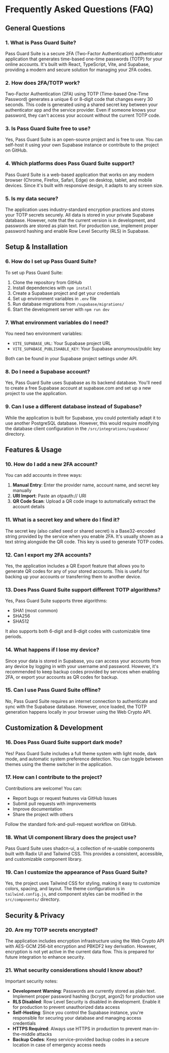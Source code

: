 # Frequently Asked Questions (FAQ)

## General Questions

### 1. What is Pass Guard Suite?
Pass Guard Suite is a secure 2FA (Two-Factor Authentication) authenticator application that generates time-based one-time passwords (TOTP) for your online accounts. It's built with React, TypeScript, Vite, and Supabase, providing a modern and secure solution for managing your 2FA codes.

### 2. How does 2FA/TOTP work?
Two-Factor Authentication (2FA) using TOTP (Time-based One-Time Password) generates a unique 6 or 8-digit code that changes every 30 seconds. This code is generated using a shared secret key between your authenticator app and the service provider. Even if someone knows your password, they can't access your account without the current TOTP code.

### 3. Is Pass Guard Suite free to use?
Yes, Pass Guard Suite is an open-source project and is free to use. You can self-host it using your own Supabase instance or contribute to the project on GitHub.

### 4. Which platforms does Pass Guard Suite support?
Pass Guard Suite is a web-based application that works on any modern browser (Chrome, Firefox, Safari, Edge) on desktop, tablet, and mobile devices. Since it's built with responsive design, it adapts to any screen size.

### 5. Is my data secure?
The application uses industry-standard encryption practices and stores your TOTP secrets securely. All data is stored in your private Supabase database. However, note that the current version is in development, and passwords are stored as plain text. For production use, implement proper password hashing and enable Row Level Security (RLS) in Supabase.

## Setup & Installation

### 6. How do I set up Pass Guard Suite?
To set up Pass Guard Suite:
1. Clone the repository from GitHub
2. Install dependencies with `npm install`
3. Create a Supabase project and get your credentials
4. Set up environment variables in `.env` file
5. Run database migrations from `/supabase/migrations/`
6. Start the development server with `npm run dev`

### 7. What environment variables do I need?
You need two environment variables:
- `VITE_SUPABASE_URL`: Your Supabase project URL
- `VITE_SUPABASE_PUBLISHABLE_KEY`: Your Supabase anonymous/public key

Both can be found in your Supabase project settings under API.

### 8. Do I need a Supabase account?
Yes, Pass Guard Suite uses Supabase as its backend database. You'll need to create a free Supabase account at supabase.com and set up a new project to use the application.

### 9. Can I use a different database instead of Supabase?
While the application is built for Supabase, you could potentially adapt it to use another PostgreSQL database. However, this would require modifying the database client configuration in the `/src/integrations/supabase/` directory.

## Features & Usage

### 10. How do I add a new 2FA account?
You can add accounts in three ways:
1. **Manual Entry**: Enter the provider name, account name, and secret key manually
2. **URI Import**: Paste an otpauth:// URI
3. **QR Code Scan**: Upload a QR code image to automatically extract the account details

### 11. What is a secret key and where do I find it?
The secret key (also called seed or shared secret) is a Base32-encoded string provided by the service when you enable 2FA. It's usually shown as a text string alongside the QR code. This key is used to generate TOTP codes.

### 12. Can I export my 2FA accounts?
Yes, the application includes a QR Export feature that allows you to generate QR codes for any of your stored accounts. This is useful for backing up your accounts or transferring them to another device.

### 13. Does Pass Guard Suite support different TOTP algorithms?
Yes, Pass Guard Suite supports three algorithms:
- SHA1 (most common)
- SHA256
- SHA512

It also supports both 6-digit and 8-digit codes with customizable time periods.

### 14. What happens if I lose my device?
Since your data is stored in Supabase, you can access your accounts from any device by logging in with your username and password. However, it's recommended to keep backup codes provided by services when enabling 2FA, or export your accounts as QR codes for backup.

### 15. Can I use Pass Guard Suite offline?
No, Pass Guard Suite requires an internet connection to authenticate and sync with the Supabase database. However, once loaded, the TOTP generation happens locally in your browser using the Web Crypto API.

## Customization & Development

### 16. Does Pass Guard Suite support dark mode?
Yes! Pass Guard Suite includes a full theme system with light mode, dark mode, and automatic system preference detection. You can toggle between themes using the theme switcher in the application.

### 17. How can I contribute to the project?
Contributions are welcome! You can:
- Report bugs or request features via GitHub Issues
- Submit pull requests with improvements
- Improve documentation
- Share the project with others

Follow the standard fork-and-pull-request workflow on GitHub.

### 18. What UI component library does the project use?
Pass Guard Suite uses shadcn-ui, a collection of re-usable components built with Radix UI and Tailwind CSS. This provides a consistent, accessible, and customizable component library.

### 19. Can I customize the appearance of Pass Guard Suite?
Yes, the project uses Tailwind CSS for styling, making it easy to customize colors, spacing, and layout. The theme configuration is in `tailwind.config.js`, and component styles can be modified in the `src/components/` directory.

## Security & Privacy

### 20. Are my TOTP secrets encrypted?
The application includes encryption infrastructure using the Web Crypto API with AES-GCM 256-bit encryption and PBKDF2 key derivation. However, encryption is not yet active in the current data flow. This is prepared for future integration to enhance security.

### 21. What security considerations should I know about?
Important security notes:
- **Development Warning**: Passwords are currently stored as plain text. Implement proper password hashing (bcrypt, argon2) for production use
- **RLS Disabled**: Row Level Security is disabled in development. Enable it for production to prevent unauthorized data access
- **Self-Hosting**: Since you control the Supabase instance, you're responsible for securing your database and managing access credentials
- **HTTPS Required**: Always use HTTPS in production to prevent man-in-the-middle attacks
- **Backup Codes**: Keep service-provided backup codes in a secure location in case of emergency access needs

